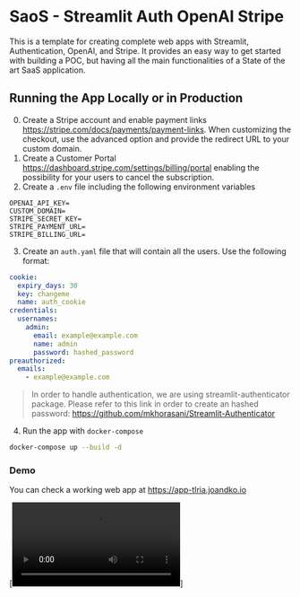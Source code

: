 # SaoS - Streamlit Auth OpenAI Stripe

This is a template for creating complete web apps with Streamlit, Authentication, OpenAI, and Stripe. It provides an easy way to get started with building a POC, but having all the main functionalities of a State of the art SaaS application.

## Running the App Locally or in Production

0. Create a Stripe account and enable payment links https://stripe.com/docs/payments/payment-links. When customizing the checkout, use the advanced option and provide the redirect URL to your custom domain.
1. Create a Customer Portal https://dashboard.stripe.com/settings/billing/portal enabling the possibility for your users to cancel the subscription.
2. Create a `.env` file including the following environment variables

```
OPENAI_API_KEY=
CUSTOM_DOMAIN=
STRIPE_SECRET_KEY=
STRIPE_PAYMENT_URL=
STRIPE_BILLING_URL=
```

3. Create an `auth.yaml` file that will contain all the users. Use the following format:

```yaml
cookie:
  expiry_days: 30
  key: changeme
  name: auth_cookie
credentials:
  usernames:
    admin:
      email: example@example.com
      name: admin
      password: hashed_password
preauthorized:
  emails:
    - example@example.com
```

> In order to handle authentication, we are using streamlit-authenticator package. Please refer to this link in order to create an hashed password: https://github.com/mkhorasani/Streamlit-Authenticator

4. Run the app with `docker-compose`

```bash
docker-compose up --build -d
```

### Demo

You can check a working web app at https://app-tlria.joandko.io

[![Demo](./assets/tlria.mp4)]
